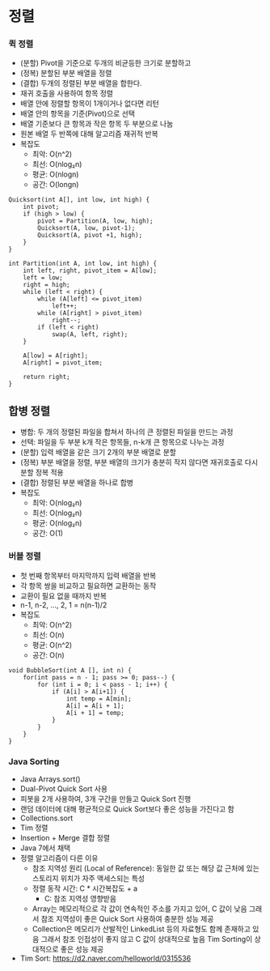 # 정렬

### 퀵 정렬
- (분할) Pivot을 기준으로  두개의 비균등한 크기로 분할하고 
- (정복) 분할된 부분 배열을 정렬 
- (결합) 두개의 정렬된 부분 배열을 합한다.
- 재귀 호출을 사용하여 항목 정렬
- 배열 안에 정렬할 항목이 1개이거나 없다면 리턴
- 배열 안의 항목을 기준(Pivot)으로 선택
- 배열 기준보다 큰 항목과 작은 항목 두 부분으로 나눔
- 원본 배열 두 반쪽에 대해 알고리즘 재귀적 반복
- 복잡도
  - 최악: O(n^2)
  - 최선: O(nlog₂n)
  - 평균: O(nlogn)
  - 공간: O(longn)
````
Quicksort(int A[], int low, int high) {
	int pivot;
	if (high > low) {
		pivot = Partition(A, low, high);
		Quicksort(A, low, pivot-1);
		Quicksort(A, pivot +1, high);
	}
}

int Partition(int A, int low, int high) {
	int left, right, pivot_item = A[low];
	left = low;
	right = high;
	while (left < right) {
		while (A[left] <= pivot_item)
			left++;
		while (A[right] > pivot_item)
			right--;
		if (left < right)
			swap(A, left, right);
	}

	A[low] = A[right];
	A[right] = pivot_item;

	return right;
}
````

## 합병 정렬
- 병합: 두 개의 정렬된 파일을 합쳐서 하나의 큰 정렬된 파일을 만드는 과정
- 선택: 파일을 두 부분 k개 작은 항목들, n-k개 큰 항목으로 나누는 과정
- (분할) 입력 배열을 같은 크기 2개의 부분 배열로 분할
- (정복) 부분 배열을 정렬, 부분 배열의 크기가 충분히 작지 않다면 재귀호출로 다시 분할 정복 적용
- (결합) 정렬된 부분 배열을 하나로 합병
- 복잡도
  - 최악: O(nlog₂n)
  - 최선: O(nlog₂n)
  - 평균: O(nlog₂n)
  - 공간: O(1)

### 버블 정렬
- 첫 번째 항목부터 마지막까지 입력 배열을 반복
- 각 항목 쌍을 비교하고 필요하면 교환하는 동작
- 교환이 필요 없을 때까지 반복
- n-1, n-2, ..., 2, 1 = n(n-1)/2
- 복잡도
  - 최악: O(n^2)
  - 최선: O(n)
  - 평균: O(n^2)
  - 공간: O(n)
````
void BubbleSort(int A [], int n) {
	for(int pass = n - 1; pass >= 0; pass--) {
		for (int i = 0; i < pass - 1; i++) {
			if (A[i] > A[i+1]) {
				int temp = A[min];
				A[i] = A[i + 1];
				A[i + 1] = temp;
			}
		}
	}
}
````

### Java Sorting
- Java Arrays.sort()
 - Dual-Pivot Quick Sort 사용
 - 피봇을 2개 사용하여, 3개 구간을 만들고 Quick Sort 진행
 - 랜덤 데이터에 대해 평균적으로 Quick Sort보다 좋은 성능을 가진다고 함
- Collections.sort
 - Tim 정렬
 - Insertion + Merge 결합 정렬
 - Java 7에서 채택
- 정렬 알고리즘이 다른 이유
  - 참조 지역성 원리 (Local of Reference): 동일한 값 또는 해당 값 근처에 있는 스토리지 위치가 자주 액세스되는 특성
  - 정렬 동작 시간: C * 시간복잡도 + a
    - C: 참조 지역성 영향받음
  - Array는 메모리적으로 각 값이 연속적인 주소를 가지고 있어, C 값이 낮음
    그래서 참조 지역성이 좋은 Quick Sort 사용하여 충분한 성능 제공
  - Collection은 메모리가 산발적인 LinkedList 등의 자료형도 함께 존재하고 있음
    그래서 참조 인접성이 좋지 않고 C 값이 상대적으로 높음
    Tim Sorting이 상대적으로 좋은 성능 제공
- Tim Sort: https://d2.naver.com/helloworld/0315536